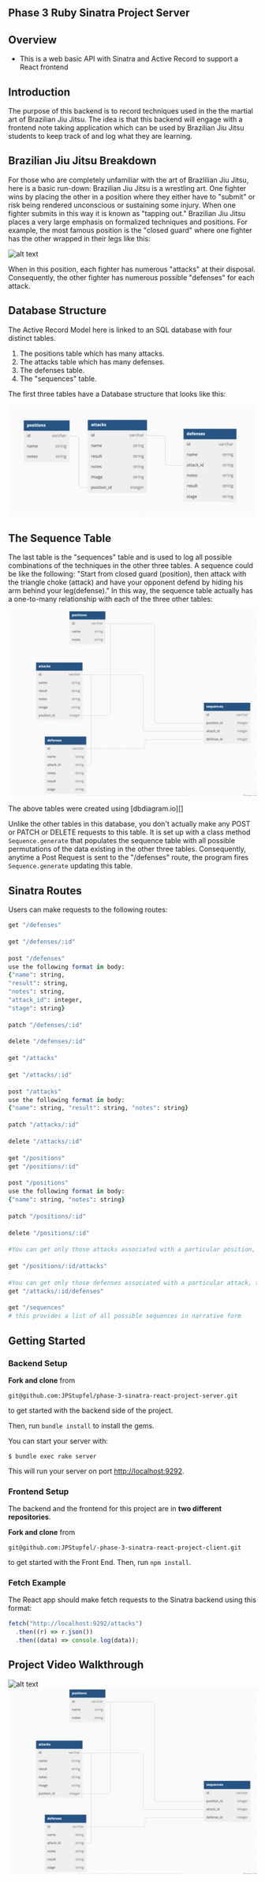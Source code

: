 ## Phase 3 Ruby Sinatra Project Server

## Overview

- This is a web basic API with Sinatra and Active Record to support a React frontend

## Introduction

The purpose of this backend is to record techniques used in the the martial art of Brazilian Jiu Jitsu. The idea is that this backend will engage with a frontend note taking application which can be used by Brazilian Jiu Jitsu students to keep track of and log what they are learning.

## Brazilian Jiu Jitsu Breakdown

For those who are completely unfamiliar with the art of Brazlilian Jiu Jitsu, here is a basic run-down: Brazilian Jiu Jitsu is a wrestling art. One fighter wins by placing the other in a position where they either have to "submit" or risk being rendered unconscious or sustaining some injury. When one fighter submits in this way it is known as "tapping out." Brazilian Jiu Jitsu places a very large emphasis on formalized techniques and positions. For example, the most famous position is the "closed guard" where one fighter has the other wrapped in their legs like this:

![alt text](https://encrypted-tbn0.gstatic.com/images?q=tbn:ANd9GcTyl7jpfpE8yxsir-dnbYLPHDYUq8dCNgpxQw&usqp=CAU)

When in this position, each fighter has numerous "attacks" at their disposal. Consequently, the other fighter has numerous possible "defenses" for each attack.

## Database Structure

The Active Record Model here is linked to an SQL database with four distinct tables.

1. The positions table which has many attacks.
2. The attacks table which has many defenses.
3. The defenses table.
4. The "sequences" table.

The first three tables have a Database structure that looks like this:

![alt text](./Images/Screen_Shot.png)

## The Sequence Table

The last table is the "sequences" table and is used to log all possible combinations of the techniques in the other three tables. A sequence could be like the following: "Start from closed guard (position), then attack with the triangle choke (attack) and have your opponent defend by hiding his arm behind your leg(defense)." In this way, the sequence table actually has a one-to-many relationship with each of the three other tables:

![alt text](./Images/ScreenShotFullSchema.png)

The above tables were created using [dbdiagram.io][]

Unlike the other tables in this database, you don't actually make any POST or PATCH or DELETE requests to this table. It is set up with a class method `Sequence.generate` that populates the sequence table with all possible permutations of the data existing in the other three tables. Consequently, anytime a Post Request is sent to the "/defenses" route, the program fires `Sequence.generate` updating this table.

## Sinatra Routes

Users can make requests to the following routes:

```ruby
get "/defenses"

get "/defenses/:id"

post "/defenses"
use the following format in body:
{"name": string,
"result": string,
"notes": string,
"attack_id": integer,
"stage": string}

patch "/defenses/:id"

delete "/defenses/:id"

get "/attacks"

get "/attacks/:id"

post "/attacks"
use the following format in body:
{"name": string, "result": string, "notes": string}

patch "/attacks/:id"

delete "/attacks/:id"

get "/positions"
get "/positions/:id"

post "/positions"
use the following format in body:
{"name": string, "notes": string}

patch "/positions/:id"

delete "/positions/:id"

#You can get only those attacks associated with a particular position, thus reducing client burden

get "/positions/:id/attacks"

#You can get only those defenses associated with a particular attack, thus reducing client burden
get "/attacks/:id/defenses"

get "/sequences"
# this provides a list of all possible sequences in narrative form
```

## Getting Started

### Backend Setup

**Fork and clone** from

```
git@github.com:JPStupfel/phase-3-sinatra-react-project-server.git

```

to get started with the backend side of the project.

Then, run `bundle install` to install the gems.

You can start your server with:

```console
$ bundle exec rake server
```

This will run your server on port
[http://localhost:9292](http://localhost:9292).

### Frontend Setup

The backend and the frontend for this project are in **two different repositories**.

**Fork and clone** from

```
git@github.com:JPStupfel/-phase-3-sinatra-react-project-client.git
```

to get started with the Front End. Then, run
`npm install`.

### Fetch Example

The React app should make fetch requests to the Sinatra backend using this format:

```js
fetch("http://localhost:9292/attacks")
  .then((r) => r.json())
  .then((data) => console.log(data));
```

## Project Video Walkthrough

![alt text](https://youtu.be/IPb1ElsbqDs)
[![Alt text](./Images/ScreenShotFullSchema.png)](https://youtu.be/IPb1ElsbqDs)
